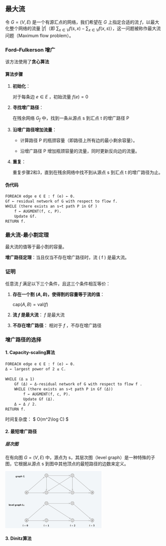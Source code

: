 ## 最大流

令 $G=(V,E)$ 是一个有源汇点的网络，我们希望在 $G$ 上指定合适的流 $f$，以最大化整个网络的流量 $|f|$（即 $\sum_{x \in V} f(s, x) - \sum_{x \in V} f(x, s)$），这一问题被称作最大流问题（Maximum flow problem）。

### Ford–Fulkerson 增广

该方法使用了**贪心算法** 

#### 算法步骤

1. **初始化**：

   对于每条边 $e \in E$ ，初始流量 $f(e) = 0$

2. **寻找增广路径**：

   在残余网络 $G_f$ 中，找到一条从源点 s 到汇点 t 的增广路径 P

3. **沿增广路径增加流量**：

   - 计算路径 P 的瓶颈容量（即路径上所有边的最小剩余容量）。

   - 沿增广路径 P 增加瓶颈容量的流量，同时更新反向边的流量。

4. **重复**：

   重复步骤2和3，直到在残余网络中找不到从源点 s 到汇点 t 的增广路径为止。

#### 伪代码

```
FOREACH edge e ∈ E : f (e) ← 0.
Gf ← residual network of G with respect to flow f.
WHILE (there exists an s↝t path P in Gf )
	f ← AUGMENT(f, c, P).
	Update Gf.
RETURN f.
```

### 最大流-最小割定理

最大流的值等于最小割的容量。

**增广路径定理**：当且仅当不存在增广路径时，流 \( f \) 是最大流。

### 证明

任意流 $f$ 满足以下三个条件，且这三个条件相互等价：

1. **存在一个割 $(A, B)$，使得割的容量等于流的值**：
   
    $\text{cap}(A, B) = \text{val}(f)$ 
   
2. **流 $f$ 是最大流**：
    $f \text{ 是最大流}$ 

3. **不存在增广路径**：
   相对于 $f$ ，不存在增广路径

### 增广路径的选择

#### 1. Capacity-scaling算法

```
FOREACH edge e ∈ E : f (e) ← 0.
Δ ← largest power of 2 ≤ C.

WHILE (Δ ≥ 1)
	Gf (Δ) ← Δ-residual network of G with respect to flow f .
	WHILE (there exists an s↝t path P in Gf (Δ))
		f ← AUGMENT(f, c, P).
		Update Gf (Δ).
	Δ ← Δ / 2. 
RETURN f.
```

时间复杂度： $ O(m^2\log C) $

#### 2. 最短增广路径

##### 层次图

在有向图 $G=(V, E)$ 中，源点为 s，其层次图（level graph）是一种特殊的子图，它根据从源点 s 到图中其他顶点的最短路径的边数来定义。

<img src="../images/level graph.png" style="zoom:30%;margin-left: 0" />

#### 3. Dinitz算法

